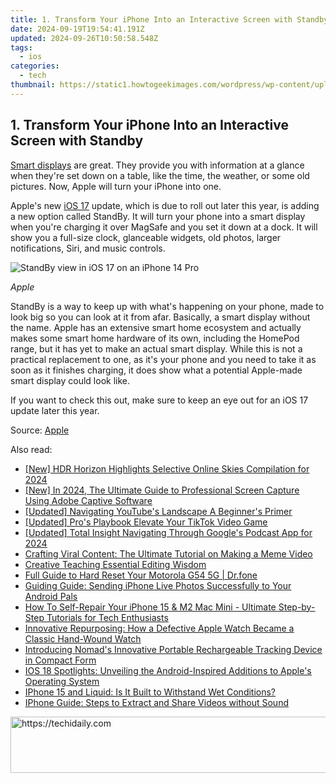 ```yaml
---
title: 1. Transform Your iPhone Into an Interactive Screen with Standby
date: 2024-09-19T19:54:41.191Z
updated: 2024-09-26T10:50:58.548Z
tags:
  - ios
categories:
  - tech
thumbnail: https://static1.howtogeekimages.com/wordpress/wp-content/uploads/2023/05/52422415722_9d846c78fe_o.jpg
---
```


## 1. Transform Your iPhone Into an Interactive Screen with Standby

[Smart displays](https://facebook-video-content.techidaily.com/new-in-2024-a-comprehensive-overview-of-multiscreen-streaming-techniques-on-social-media-platforms-like-facebook/) are great. They provide you with information at a glance when they're set down on a table, like the time, the weather, or some old pictures. Now, Apple will turn your iPhone into one.

 Apple's new [iOS 17](https://tech-haven.techidaily.com/assessing-data-protection-risks-in-using-chatgpt-technology/) update, which is due to roll out later this year, is adding a new option called StandBy. It will turn your phone into a smart display when you're charging it over MagSafe and you set it down at a dock. It will show you a full-size clock, glanceable widgets, old photos, larger notifications, Siri, and music controls.

![StandBy view in iOS 17 on an iPhone 14 Pro](https://static1.howtogeekimages.com/wordpress/wp-content/uploads/2023/06/standby_mode_iphone.png) 

_Apple_

 StandBy is a way to keep up with what's happening on your phone, made to look big so you can look at it from afar. Basically, a smart display without the name. Apple has an extensive smart home ecosystem and actually makes some smart home hardware of its own, including the HomePod range, but it has yet to make an actual smart display. While this is not a practical replacement to one, as it's your phone and you need to take it as soon as it finishes charging, it does show what a potential Apple-made smart display could look like.

 If you want to check this out, make sure to keep an eye out for an iOS 17 update later this year.

 Source: [Apple](https://www.apple.com/newsroom/2023/06/ios-17-makes-iphone-more-personal-and-intuitive/)

<ins class="adsbygoogle"
     style="display:block"
     data-ad-format="autorelaxed"
     data-ad-client="ca-pub-7571918770474297"
     data-ad-slot="1223367746"></ins>

<ins class="adsbygoogle"
     style="display:block"
     data-ad-client="ca-pub-7571918770474297"
     data-ad-slot="8358498916"
     data-ad-format="auto"
     data-full-width-responsive="true"></ins>

<span class="atpl-alsoreadstyle">Also read:</span>
<div><ul>
<li><a href="https://fox-hovers.techidaily.com/new-hdr-horizon-highlights-selective-online-skies-compilation-for-2024/"><u>[New] HDR Horizon Highlights Selective Online Skies Compilation for 2024</u></a></li>
<li><a href="https://video-screen-grab.techidaily.com/new-in-2024-the-ultimate-guide-to-professional-screen-capture-using-adobe-captive-software/"><u>[New] In 2024, The Ultimate Guide to Professional Screen Capture Using Adobe Captive Software</u></a></li>
<li><a href="https://facebook-video-footage.techidaily.com/updated-navigating-youtubes-landscape-a-beginners-primer/"><u>[Updated] Navigating YouTube's Landscape A Beginner's Primer</u></a></li>
<li><a href="https://extra-support.techidaily.com/updated-pros-playbook-elevate-your-tiktok-video-game/"><u>[Updated] Pro's Playbook Elevate Your TikTok Video Game</u></a></li>
<li><a href="https://article-posts.techidaily.com/updated-total-insight-navigating-through-googles-podcast-app-for-2024/"><u>[Updated] Total Insight Navigating Through Google's Podcast App for 2024</u></a></li>
<li><a href="https://win-blog.techidaily.com/crafting-viral-content-the-ultimate-tutorial-on-making-a-meme-video/"><u>Crafting Viral Content: The Ultimate Tutorial on Making a Meme Video</u></a></li>
<li><a href="https://extra-hints.techidaily.com/creative-teaching-essential-editing-wisdom/"><u>Creative Teaching Essential Editing Wisdom</u></a></li>
<li><a href="https://techidaily.com/full-guide-to-hard-reset-your-motorola-g54-5g-drfone-by-drfone-reset-android-reset-android/"><u>Full Guide to Hard Reset Your Motorola G54 5G | Dr.fone</u></a></li>
<li><a href="https://os-tips.techidaily.com/guiding-guide-sending-iphone-live-photos-successfully-to-your-android-pals/"><u>Guiding Guide: Sending iPhone Live Photos Successfully to Your Android Pals</u></a></li>
<li><a href="https://os-tips.techidaily.com/how-to-self-repair-your-iphone-15-and-m2-mac-mini-ultimate-step-by-step-tutorials-for-tech-enthusiasts/"><u>How To Self-Repair Your iPhone 15 & M2 Mac Mini - Ultimate Step-by-Step Tutorials for Tech Enthusiasts</u></a></li>
<li><a href="https://os-tips.techidaily.com/innovative-repurposing-how-a-defective-apple-watch-became-a-classic-hand-wound-watch/"><u>Innovative Repurposing: How a Defective Apple Watch Became a Classic Hand-Wound Watch</u></a></li>
<li><a href="https://os-tips.techidaily.com/introducing-nomads-innovative-portable-rechargeable-tracking-device-in-compact-form/"><u>Introducing Nomad's Innovative Portable Rechargeable Tracking Device in Compact Form</u></a></li>
<li><a href="https://os-tips.techidaily.com/ios-18-spotlights-unveiling-the-android-inspired-additions-to-apples-operating-system/"><u>IOS 18 Spotlights: Unveiling the Android-Inspired Additions to Apple's Operating System</u></a></li>
<li><a href="https://os-tips.techidaily.com/iphone-15-and-liquid-is-it-built-to-withstand-wet-conditions/"><u>IPhone 15 and Liquid: Is It Built to Withstand Wet Conditions?</u></a></li>
<li><a href="https://os-tips.techidaily.com/iphone-guide-steps-to-extract-and-share-videos-without-sound/"><u>IPhone Guide: Steps to Extract and Share Videos without Sound</u></a></li>
</ul></div>

<!-- affiliate ads begin -->
<a href="https://unicoeye.pxf.io/c/5597632/2134495/18498" target="_top" id="2134495">
  <img src="//a.impactradius-go.com/display-ad/18498-2134495" border="0" alt="https://techidaily.com" width="728" height="90"/>
</a>
<img height="0" width="0" src="https://unicoeye.pxf.io/i/5597632/2134495/18498" style="position:absolute;visibility:hidden;" border="0" />
<!-- affiliate ads end -->

